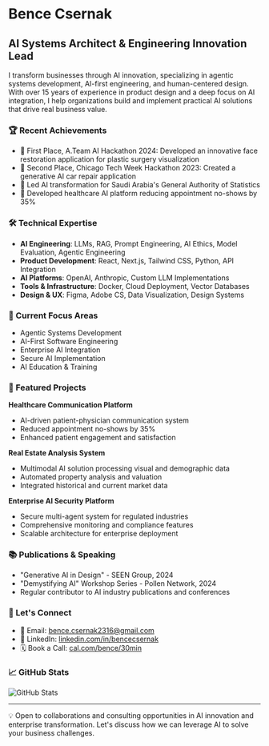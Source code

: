 # Bence Csernak
## AI Systems Architect & Engineering Innovation Lead

I transform businesses through AI innovation, specializing in agentic systems development, AI-first engineering, and human-centered design. With over 15 years of experience in product design and a deep focus on AI integration, I help organizations build and implement practical AI solutions that drive real business value.

### 🏆 Recent Achievements

- 🥇 First Place, A.Team AI Hackathon 2024: Developed an innovative face restoration application for plastic surgery visualization
- 🥈 Second Place, Chicago Tech Week Hackathon 2023: Created a generative AI car repair application
- 🚀 Led AI transformation for Saudi Arabia's General Authority of Statistics
- 🏥 Developed healthcare AI platform reducing appointment no-shows by 35%

### 🛠️ Technical Expertise

- **AI Engineering**: LLMs, RAG, Prompt Engineering, AI Ethics, Model Evaluation, Agentic Engineering
- **Product Development**: React, Next.js, Tailwind CSS, Python, API Integration
- **AI Platforms**: OpenAI, Anthropic, Custom LLM Implementations
- **Tools & Infrastructure**: Docker, Cloud Deployment, Vector Databases
- **Design & UX**: Figma, Adobe CS, Data Visualization, Design Systems

### 🔭 Current Focus Areas

- Agentic Systems Development
- AI-First Software Engineering
- Enterprise AI Integration
- Secure AI Implementation
- AI Education & Training

### 🌟 Featured Projects

**Healthcare Communication Platform**
- AI-driven patient-physician communication system
- Reduced appointment no-shows by 35%
- Enhanced patient engagement and satisfaction

**Real Estate Analysis System**
- Multimodal AI solution processing visual and demographic data
- Automated property analysis and valuation
- Integrated historical and current market data

**Enterprise AI Security Platform**
- Secure multi-agent system for regulated industries
- Comprehensive monitoring and compliance features
- Scalable architecture for enterprise deployment

### 📚 Publications & Speaking

- "Generative AI in Design" - SEEN Group, 2024
- "Demystifying AI" Workshop Series - Pollen Network, 2024
- Regular contributor to AI industry publications and conferences

### 🤝 Let's Connect

- 📧 Email: bence.csernak2316@gmail.com
- 🔗 LinkedIn: [linkedin.com/in/bencecsernak](https://www.linkedin.com/in/bencecsernak)
- 🗓️ Book a Call: [cal.com/bence/30min](https://cal.com/bence/30min)

### 📈 GitHub Stats

![GitHub Stats](https://github-readme-stats.vercel.app/api?username=bencium&show_icons=true&theme=radical)

---

💡 Open to collaborations and consulting opportunities in AI innovation and enterprise transformation. Let's discuss how we can leverage AI to solve your business challenges.
